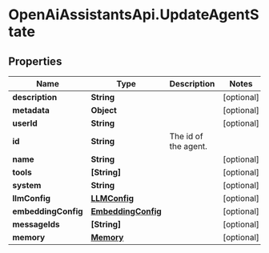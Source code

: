 # OpenAiAssistantsApi.UpdateAgentState

## Properties

Name | Type | Description | Notes
------------ | ------------- | ------------- | -------------
**description** | **String** |  | [optional] 
**metadata** | **Object** |  | [optional] 
**userId** | **String** |  | [optional] 
**id** | **String** | The id of the agent. | 
**name** | **String** |  | [optional] 
**tools** | **[String]** |  | [optional] 
**system** | **String** |  | [optional] 
**llmConfig** | [**LLMConfig**](LLMConfig.md) |  | [optional] 
**embeddingConfig** | [**EmbeddingConfig**](EmbeddingConfig.md) |  | [optional] 
**messageIds** | **[String]** |  | [optional] 
**memory** | [**Memory**](Memory.md) |  | [optional] 


